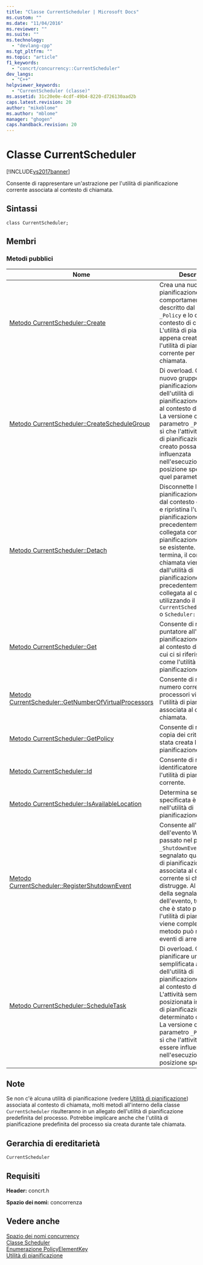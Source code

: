 ```yaml
---
title: "Classe CurrentScheduler | Microsoft Docs"
ms.custom: ""
ms.date: "11/04/2016"
ms.reviewer: ""
ms.suite: ""
ms.technology: 
  - "devlang-cpp"
ms.tgt_pltfrm: ""
ms.topic: "article"
f1_keywords: 
  - "concrt/concurrency::CurrentScheduler"
dev_langs: 
  - "C++"
helpviewer_keywords: 
  - "CurrentScheduler (classe)"
ms.assetid: 31c20e0e-4cdf-49b4-8220-d726130aad2b
caps.latest.revision: 20
author: "mikeblome"
ms.author: "mblome"
manager: "ghogen"
caps.handback.revision: 20
---
```

# Classe CurrentScheduler
[!INCLUDE[vs2017banner](../../../assembler/inline/includes/vs2017banner.md)]

Consente di rappresentare un'astrazione per l'utilità di pianificazione corrente associata al contesto di chiamata.  
  
## Sintassi  
  
```  
class CurrentScheduler;  
```  
  
## Membri  
  
### Metodi pubblici  
  
|Nome|Descrizione|  
|----------|-----------------|  
|[Metodo CurrentScheduler::Create](../Topic/CurrentScheduler::Create%20Method.md)|Crea una nuova utilità di pianificazione il cui comportamento è descritto dal parametro `_Policy` e lo collega al contesto di chiamata.  L'utilità di pianificazione appena creata diventerà l'utilità di pianificazione corrente per il contesto di chiamata.|  
|[Metodo CurrentScheduler::CreateScheduleGroup](../Topic/CurrentScheduler::CreateScheduleGroup%20Method.md)|Di overload.  Crea un nuovo gruppo di pianificazione all'interno dell'utilità di pianificazione associata al contesto di chiamata.  La versione che accetta il parametro `_Placement` fa sì che l'attività nel gruppo di pianificazione appena creato possa essere influenzata nell'esecuzione nella posizione specificata da quel parametro.|  
|[Metodo CurrentScheduler::Detach](../Topic/CurrentScheduler::Detach%20Method.md)|Disconnette l'utilità di pianificazione corrente dal contesto di chiamata e ripristina l'utilità di pianificazione precedentemente collegata come utilità di pianificazione corrente, se esistente.  Quando termina, il contesto di chiamata viene gestito dall'utilità di pianificazione che è stata precedentemente collegata al contesto utilizzando il metodo `CurrentScheduler::Create` o `Scheduler::Attach`.|  
|[Metodo CurrentScheduler::Get](../Topic/CurrentScheduler::Get%20Method.md)|Consente di restituire un puntatore all'utilità di pianificazione associata al contesto di chiamata, a cui ci si riferisce anche come l'utilità di pianificazione corrente.|  
|[Metodo CurrentScheduler::GetNumberOfVirtualProcessors](../Topic/CurrentScheduler::GetNumberOfVirtualProcessors%20Method.md)|Consente di restituire il numero corrente di processori virtuali per l'utilità di pianificazione associata al contesto di chiamata.|  
|[Metodo CurrentScheduler::GetPolicy](../Topic/CurrentScheduler::GetPolicy%20Method.md)|Consente di restituire una copia dei criteri con cui è stata creata l'utilità di pianificazione corrente.|  
|[Metodo CurrentScheduler::Id](../Topic/CurrentScheduler::Id%20Method.md)|Consente di restituire un identificatore univoco per l'utilità di pianificazione corrente.|  
|[Metodo CurrentScheduler::IsAvailableLocation](../Topic/CurrentScheduler::IsAvailableLocation%20Method.md)|Determina se la posizione specificata è disponibile nell'utilità di pianificazione corrente.|  
|[Metodo CurrentScheduler::RegisterShutdownEvent](../Topic/CurrentScheduler::RegisterShutdownEvent%20Method.md)|Consente all'handle dell'evento Windows passato nel parametro `_ShutdownEvent` di essere segnalato quando l'utilità di pianificazione associata al contesto corrente si chiude e si distrugge.  Al momento della segnalazione dell'evento, tutto il lavoro che è stato pianificato per l'utilità di pianificazione viene completato.  Questo metodo può registrare più eventi di arresto.|  
|[Metodo CurrentScheduler::ScheduleTask](../Topic/CurrentScheduler::ScheduleTask%20Method.md)|Di overload.  Consente di pianificare un'attività semplificata all'interno dell'utilità di pianificazione associata al contesto di chiamata.  L'attività semplificata sarà posizionata in un gruppo di pianificazione determinato dal runtime.  La versione che accetta il parametro `_Placement` fa sì che l'attività possa essere influenzata nell'esecuzione nella posizione specificata.|  
  
## Note  
 Se non c'è alcuna utilità di pianificazione \(vedere [Utilità di pianificazione](../../../parallel/concrt/reference/scheduler-class.md)\) associata al contesto di chiamata, molti metodi all'interno della classe `CurrentScheduler` risulteranno in un allegato dell'utilità di pianificazione predefinita del processo.  Potrebbe implicare anche che l'utilità di pianificazione predefinita del processo sia creata durante tale chiamata.  
  
## Gerarchia di ereditarietà  
 `CurrentScheduler`  
  
## Requisiti  
 **Header:** concrt.h  
  
 **Spazio dei nomi:** concorrenza  
  
## Vedere anche  
 [Spazio dei nomi concurrency](../../../parallel/concrt/reference/concurrency-namespace.md)   
 [Classe Scheduler](../../../parallel/concrt/reference/scheduler-class.md)   
 [Enumerazione PolicyElementKey](../Topic/PolicyElementKey%20Enumeration.md)   
 [Utilità di pianificazione](../../../parallel/concrt/task-scheduler-concurrency-runtime.md)
